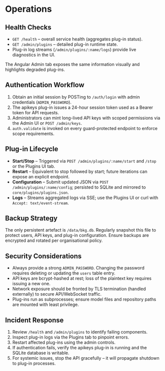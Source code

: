 # Operations

## Health Checks

- `GET /health` – overall service health (aggregates plug-in status).
- `GET /admin/plugins` – detailed plug-in runtime state.
- Plug-in log streams (`/admin/plugins/:name/logs`) provide live diagnostics in the UI.

The Angular Admin tab exposes the same information visually and highlights degraded plug-ins.

## Authentication Workflow

1. Obtain an initial session by POSTing to `/auth/login` with admin credentials (`ADMIN_PASSWORD`).
2. The apikeys plug-in issues a 24-hour session token used as a Bearer token for API requests.
3. Administrators can mint long-lived API keys with scoped permissions via the Admin UI or `POST /admin/keys`.
4. `auth.validate` is invoked on every guard-protected endpoint to enforce scope requirements.

## Plug-in Lifecycle

- **Start/Stop** – Triggered via `POST /admin/plugins/:name/start` and `/stop` or the Plugins UI tab.
- **Restart** – Equivalent to stop followed by start; future iterations can expose an explicit endpoint.
- **Configuration** – Submit updated JSON via `POST /admin/plugins/:name/config`; persisted to SQLite and mirrored to `core/plugins/plugins.json`.
- **Logs** – Streams aggregated logs via SSE; use the Plugins UI or curl with `Accept: text/event-stream`.

## Backup Strategy

The only persistent artefact is `/data/bkg.db`. Regularly snapshot this file to protect users, API keys, and plug-in configuration. Ensure backups are encrypted and rotated per organisational policy.

## Security Considerations

- Always provide a strong `ADMIN_PASSWORD`. Changing the password requires deleting or updating the `users` table entry.
- API keys are bcrypt-hashed at rest; loss of the plaintext key requires issuing a new one.
- Network exposure should be fronted by TLS termination (handled externally) to secure API/WebSocket traffic.
- Plug-ins run as subprocesses; ensure model files and repository paths are mounted with least privilege.

## Incident Response

1. Review `/health` and `/admin/plugins` to identify failing components.
2. Inspect plug-in logs via the Plugins tab to pinpoint errors.
3. Restart affected plug-ins using the admin controls.
4. If authentication fails, verify the apikeys plug-in is running and the SQLite database is writable.
5. For systemic issues, stop the API gracefully – it will propagate shutdown to plug-in processes.
